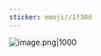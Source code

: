```yaml
---
sticker: emoji//1f30d
---
```

![image.png|1000](https://fig-1321973591.cos.ap-nanjing.myqcloud.com/20250315190341.png)
